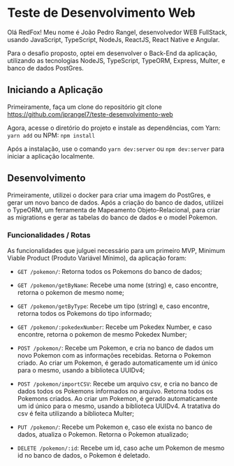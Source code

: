 # Teste de Desenvolvimento Web

Olá RedFox! Meu nome é João Pedro Rangel, desenvolvedor WEB FullStack, usando JavaScript, TypeScript, NodeJs, ReactJS, React Native e Angular.

Para o desafio proposto, optei em desenvolver o Back-End da aplicação, utilizando as tecnologias NodeJS, TypeScript, TypeORM, Express, Multer, e banco de dados PostGres.

## Iniciando a Aplicação

Primeiramente, faça um clone do repositório git clone https://github.com/jprangel7/teste-desenvolvimento-web

Agora, acesse o diretório do projeto e instale as dependências, com Yarn: ```yarn add``` ou NPM: ```npm install```

Após a instalação, use o comando ```yarn dev:server``` ou ```npm dev:server``` para iniciar a aplicação localmente.

## Desenvolvimento

Primeiramente, utilizei o docker para criar uma imagem do PostGres, e gerar um novo banco de dados. Após a criação do banco de dados, utilizei o TypeORM,
um ferramenta de Mapeamento Objeto-Relacional, para criar as migrations e gerar as tabelas do banco de dados e o model Pokemon.


### Funcionalidades / Rotas

As funcionalidades que julguei necessário para um primeiro MVP, Minimum Viable Product (Produto Variável Mínimo), da aplicação foram:

* ``` GET /pokemon/ ```: Retorna todos os Pokemons do banco de dados;

* ``` GET /pokemon/getByName ```: Recebe uma nome (string) e, caso encontre, retorna o pokemon de mesmo nome;

* ``` GET /pokemon/getByType ```: Recebe um tipo (string) e, caso encontre, retorna todos os Pokemons do tipo informado;

* ``` GET /pokemon/:pokedexNumber ```: Recebe um Pokedex Number, e caso encontre, retorna o pokemon de mesmo Pokedex Number;

* ``` POST /pokemon/ ```: Recebe um Pokemon, e cria no banco de dados um novo Pokemon com as informações recebidas. Retorna o Pokemon criado. Ao criar um Pokemon, é gerado automaticamente um id único para o mesmo, usando a biblioteca UUIDv4;

* ``` POST /pokemon/importCSV ```: Recebe um arquivo csv, e cria no banco de dados todos os Pokemons informados no arquivo. Retorna todos os Pokemons criados. Ao criar um Pokemon, é gerado automaticamente um id único para o mesmo, usando a biblioteca UUIDv4. A tratativa do csv é feita utilizando a biblioteca Multer;

* ``` PUT /pokemon/ ```: Recebe um Pokemon e, caso ele exista no banco de dados, atualiza o Pokemon. Retorna o Pokemon atualizado;

* ``` DELETE /pokemon/:id ```: Recebe um id, caso ache um Pokemon de mesmo id no banco de dados, o Pokemon é deletado.
